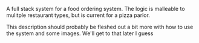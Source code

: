 A full stack system for a food ordering system. The logic is malleable to mulitple restaurant types, but is current for a pizza parlor.

This description should probably be fleshed out a bit more with how to use the system and some images. We'll get to that later I guess
